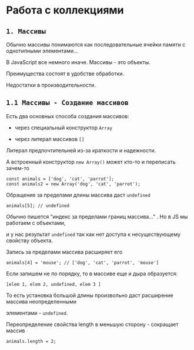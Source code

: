 # Работа с коллекциями

## `1. Массивы`

Обычно массивы понимаются как последовательные ячейки памяти с однотипными элементами...

В JavaScript все немного иначе. Массивы - это объекты.

Преимущества состоят в удобстве обработки.

Недостатки в производительности.

## `1.1 Массивы - Создание массивов`

Есть два основных способа создания массивов:

- через специальный конструктор `Array`

- через литерал массивов `[]`

Литерал предпочтительней из-за краткости и надежности.

А встроенный конструктор `new Array()` может кто-то и переписать зачем-то

```
const animals = ['dog', 'cat', 'parrot'];
const animals2 = new Array('dog', 'cat', 'parrot');
```

Обращение за пределами длины массива даст `undefined`

```
animals[5]; // undefined
```

Обычно пишется "индекс за пределами границ массива..." . Но в JS мы работаем с объектами,

и у нас результат `undefined` так как нет доступа к несуществующему свойству объекта.

Запись за пределами массива расширяет его

```
animals[4] = 'mouse'; // ['dog', 'cat', 'parrot', 'mouse']
```

Если запишем не по порядку, то в массиве еще и дыра образуется:

```
[elem 1, elem 2, undefined, elem 3 ]
```

То есть установка большой длины произвольно даст расширение массива неопределенными

элементами - `undefined`.

Переопределение свойства length в меньшую сторону - сокращает массив

```
animals.length = 2;
```
